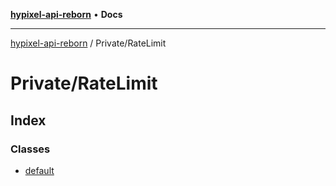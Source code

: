 [**hypixel-api-reborn**](../../README.md) • **Docs**

***

[hypixel-api-reborn](../../modules.md) / Private/RateLimit

# Private/RateLimit

## Index

### Classes

- [default](classes/default.md)
